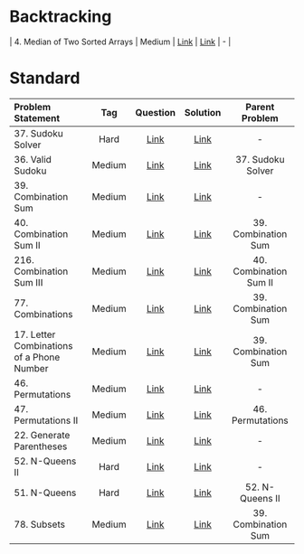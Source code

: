 # Backtracking

| 4. Median of Two Sorted Arrays | Medium  | [Link]() | [Link]() | - |


# Standard
| Problem Statement                                          | Tag   |  Question  | Solution  | Parent Problem        |
| :------------------------------------------------------    | :---: | :-------:  | :-------: | :----------------:    |
| 37. Sudoku Solver | Hard  | [Link](https://leetcode.com/problems/sudoku-solver/) | [Link](https://github.com/aatman-24/DSA/blob/main/LeetCode/Hard/37.%20Sudoku%20Solver.cpp) | - |
| 36. Valid Sudoku | Medium  | [Link](https://leetcode.com/problems/valid-sudoku/) | [Link](https://github.com/aatman-24/DSA/blob/main/LeetCode/Medium/36.%20Valid%20Sudoku.cpp) | 37. Sudoku Solver |
| 39. Combination Sum | Medium  | [Link](https://leetcode.com/problems/combination-sum/) | [Link](https://github.com/aatman-24/DSA/blob/main/LeetCode/Medium/39.%20Combination%20Sum.cpp) | - |
| 40. Combination Sum II | Medium  | [Link](https://leetcode.com/problems/combination-sum-ii/) | [Link](https://github.com/aatman-24/DSA/blob/main/LeetCode/Medium/40.%20Combination%20Sum%20II.cpp) | 39. Combination Sum |
| 216. Combination Sum III | Medium  | [Link](https://leetcode.com/problems/combination-sum-iii/) | [Link](https://github.com/aatman-24/DSA/blob/main/LeetCode/Medium/216.%20Combination%20Sum%20III.cpp) | 40. Combination Sum II |
| 77. Combinations | Medium  | [Link](https://leetcode.com/problems/combinations/) | [Link](https://github.com/aatman-24/DSA/blob/main/LeetCode/Medium/77.%20Combinations.cpp) | 39. Combination Sum |
| 17. Letter Combinations of a Phone Number | Medium  | [Link](https://leetcode.com/problems/letter-combinations-of-a-phone-number/) | [Link](https://github.com/aatman-24/DSA/blob/main/LeetCode/Medium/17.%20Letter%20Combinations%20of%20a%20Phone%20Number.cpp) | 39. Combination Sum |
| 46. Permutations | Medium  | [Link](https://leetcode.com/problems/permutations/) | [Link](https://github.com/aatman-24/DSA/blob/main/LeetCode/Medium/46.%20Permutations.cpp) | - |
| 47. Permutations II | Medium  | [Link](https://leetcode.com/problems/permutations-ii/) | [Link](https://github.com/aatman-24/DSA/blob/main/LeetCode/Medium/47.%20Permutations%20II.cpp) | 46. Permutations  |
| 22. Generate Parentheses | Medium  | [Link](https://leetcode.com/problems/generate-parentheses/) | [Link](https://github.com/aatman-24/DSA/blob/main/LeetCode/Medium/22.%20Generate%20Parentheses.cpp) | - |
| 52. N-Queens II | Hard  | [Link](https://leetcode.com/problems/n-queens-ii/) | [Link](https://github.com/aatman-24/DSA/blob/main/LeetCode/Hard/52.%20N-Queens%20II.cpp) | - |
| 51. N-Queens | Hard  | [Link](https://leetcode.com/problems/n-queens/) | [Link](https://github.com/aatman-24/DSA/blob/main/LeetCode/Hard/51.%20N-Queens.cpp) | 52. N-Queens II |
| 78. Subsets | Medium  | [Link](https://leetcode.com/problems/subsets/) | [Link](https://github.com/aatman-24/DSA/blob/main/LeetCode/Medium/78.%20Subsets.cpp) | 39. Combination Sum |